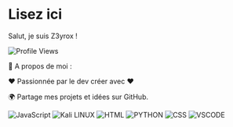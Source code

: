 # Lisez ici
Salut, je suis Z3yrox ! 

![Profile Views](https://komarev.com/ghpvc/?username=VotreNomUtilisateur&color=blueviolet)

🚀 A propos de moi :

 ❤️ Passionnée par le dev créer avec ❤️

🌍 Partage mes projets et idées sur GitHub.


![JavaScript](https://img.shields.io/badge/JavaScript-F7DF1E?style=for-the-badge&logo=javascript&logoColor=black)
![Kali LINUX](https://img.shields.io/badge/Kali_Linux-557C94?style=for-the-badge&logo=kali-linux&logoColor=white)
![HTML](https://img.shields.io/badge/HTML-239120?style=for-the-badge&logo=html5&logoColor=white)
![PYTHON](https://img.shields.io/badge/Python-14354C?style=for-the-badge&logo=python&logoColor=white)
![CSS](https://img.shields.io/badge/CSS-239120?&style=for-the-badge&logo=css3&logoColor=white)
![VSCODE](https://img.shields.io/badge/Visual_Studio_Code-0078D4?style=for-the-badge&logo=visual%20studio%20code&logoColor=white)


                


